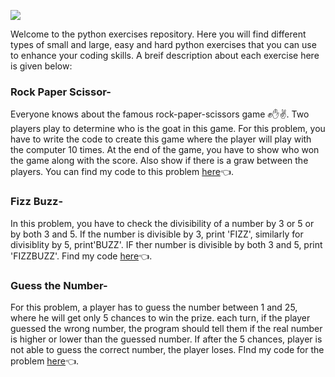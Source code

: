 ![](https://i.ytimg.com/vi/ODjFDZC_TyA/maxresdefault.jpg)

Welcome to the python exercises repository. Here you will find different types of small and large, easy and hard python exercises that you can use to enhance your coding skills. A breif description about each exercise here is given below:

### Rock Paper Scissor- 
Everyone knows about the famous rock-paper-scissors game ✊✋✌️. Two players play to determine who is the goat in this game. For this problem, you have to write the code to create this game where the player will play with the computer 10 times. At the end of the game, you have to show who won the game along with the score. Also show if there is a graw between the players. You can find my code to this problem [here](https://github.com/AmandeepSinghDhalla/Python-Learning/blob/Python-Exercises/rockpaperscissor.py)👈.

### Fizz Buzz-
In this problem, you have to check the divisibility of a number by 3 or 5 or by both 3 and 5. If the number is divisible by 3, print 'FIZZ', similarly for divisiblity by 5, print'BUZZ'. IF ther number is divisible by both 3 and 5, print 'FIZZBUZZ'. Find my code [here](https://github.com/AmandeepSinghDhalla/Python-Learning/blob/Python-Exercises/fizz_or_buzz.py)👈.

### Guess the Number-
For this problem, a player has to guess the number between 1 and 25, where he will get only 5 chances to win the prize. each turn, if the player guessed the wrong number, the program should tell them if the real number is higher or lower than the guessed number. If after the 5 chances, player is not able to guess the correct number, the player loses. FInd my code for the problem [here](https://github.com/AmandeepSinghDhalla/Python-Learning/blob/Python-Exercises/guessnum.py)👈.
